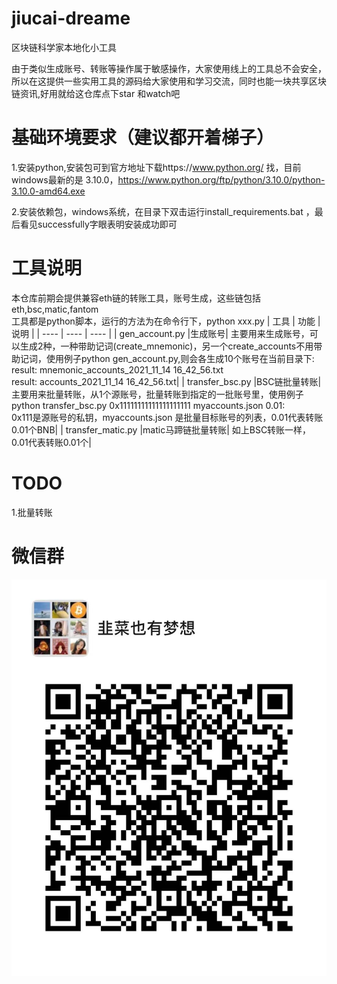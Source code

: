 # jiucai-dreame
区块链科学家本地化小工具

由于类似生成账号、转账等操作属于敏感操作，大家使用线上的工具总不会安全，所以在这提供一些实用工具的源码给大家使用和学习交流，同时也能一块共享区块链资讯,好用就给这仓库点下star 和watch吧

# 基础环境要求（建议都开着梯子）
1.安装python,安装包可到官方地址下载https://www.python.org/ 找，目前windows最新的是 3.10.0，https://www.python.org/ftp/python/3.10.0/python-3.10.0-amd64.exe  

2.安装依赖包，windows系统，在目录下双击运行install_requirements.bat ，最后看见successfully字眼表明安装成功即可

# 工具说明

本仓库前期会提供兼容eth链的转账工具，账号生成，这些链包括eth,bsc,matic,fantom  
工具都是python脚本，运行的方法为在命令行下，python xxx.py
|  工具   | 功能  | 说明  |
|  ----  | ----  | ----  |
| gen_account.py  |生成账号| 主要用来生成账号，可以生成2种，一种带助记词(create_mnemonic)，另一个create_accounts不用带助记词，使用例子python gen_account.py,则会各生成10个账号在当前目录下:</br>result: mnemonic_accounts_2021_11_14 16_42_56.txt</br>result: accounts_2021_11_14 16_42_56.txt|
| transfer_bsc.py  |BSC链批量转账| 主要用来批量转账，从1个源账号，批量转账到指定的一批账号里，使用例子python transfer_bsc.py 0x11111111111111111111 myaccounts.json 0.01:</br> 0x111是源账号的私钥，myaccounts.json 是批量目标账号的列表，0.01代表转账0.01个BNB|
| transfer_matic.py  |matic马蹄链批量转账| 如上BSC转账一样，0.01代表转账0.01个|

# TODO
1.批量转账

# 微信群
![Image text](https://github.com/hotbroker/jiucai-dreame/blob/master/img/qrcode2.jpg)
